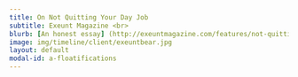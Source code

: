 ```yaml
---
title: On Not Quitting Your Day Job
subtitle: Exeunt Magazine <br>
blurb: [An honest essay] (http://exeuntmagazine.com/features/not-quitting-day-job/) {:target="_blank"} examining the benefits and challenges of sustaining a creative career and a day job.
image: img/timeline/client/exeuntbear.jpg
layout: default
modal-id: a-floatifications
---
```

